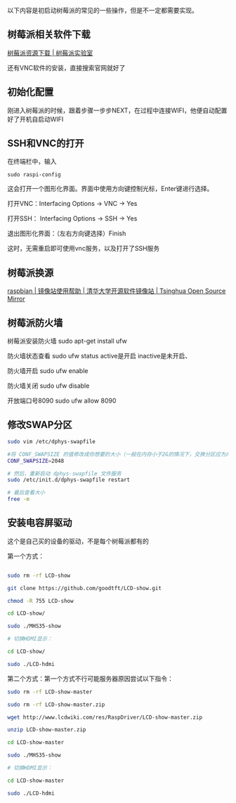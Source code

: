 
以下内容是初启动树莓派的常见的一些操作，但是不一定都需要实现。
## 树莓派相关软件下载

[树莓派资源下载 | 树莓派实验室](https://shumeipai.nxez.com/download#tools)

还有VNC软件的安装，直接搜索官网就好了

## 初始化配置

刚进入树莓派的时候，跟着步骤一步步NEXT，在过程中连接WIFI，他便自动配置好了开机自启动WIFI

## SSH和VNC的打开

在终端栏中，输入

```
sudo raspi-config
```

这会打开一个图形化界面。界面中使用方向键控制光标，Enter键进行选择。

打开VNC：Interfacing Options -> VNC -> Yes

打开SSH： Interfacing Options -> SSH -> Yes

退出图形化界面：（左右方向键选择）Finish

这时，无需重启即可使用vnc服务，以及打开了SSH服务

## 树莓派换源

[raspbian | 镜像站使用帮助 | 清华大学开源软件镜像站 | Tsinghua Open Source Mirror](https://mirrors.tuna.tsinghua.edu.cn/help/raspbian/)

## 树莓派防火墙

树莓派安装防火墙 sudo apt-get install ufw

防火墙状态查看 sudo ufw status active是开启 inactive是未开启、

防火墙开启 sudo ufw enable

防火墙关闭 sudo ufw disable

开放端口号8090 sudo ufw allow 8090

## 修改SWAP分区

```bash
sudo vim /etc/dphys-swapfile

#将 CONF_SWAPSIZE 的值修改成你想要的大小（一般在内存小于2G的情况下，交换分区应为内存的2倍）
CONF_SWAPSIZE=2048

# 然后，重新启动 dphys-swapfile 文件服务
sudo /etc/init.d/dphys-swapfile restart

# 最后查看大小 
free -m
```

## 安装电容屏驱动

这个是自己买的设备的驱动，不是每个树莓派都有的

第一个方式：

```bash

sudo rm -rf LCD-show

git clone https://github.com/goodtft/LCD-show.git

chmod -R 755 LCD-show

cd LCD-show/

sudo ./MHS35-show

# 切换HDMI显示：

cd LCD-show/

sudo ./LCD-hdmi
```

第二个方式：第一个方式不行可能服务器原因尝试以下指令：

```bash
sudo rm -rf LCD-show-master

sudo rm -rf LCD-show-master.zip

wget http://www.lcdwiki.com/res/RaspDriver/LCD-show-master.zip

unzip LCD-show-master.zip

cd LCD-show-master

sudo ./MHS35-show

# 切换HDMI显示：

cd LCD-show-master

sudo ./LCD-hdmi
```



